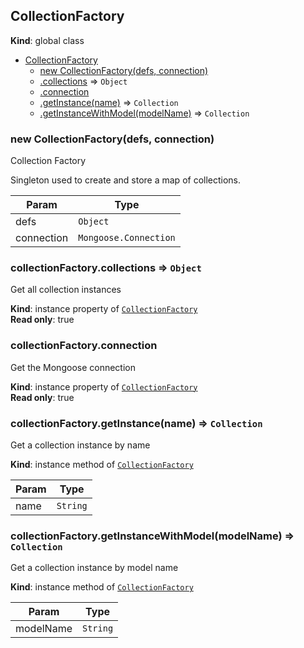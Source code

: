 <a name="CollectionFactory"></a>

## CollectionFactory
**Kind**: global class  

* [CollectionFactory](#CollectionFactory)
    * [new CollectionFactory(defs, connection)](#new_CollectionFactory_new)
    * [.collections](#CollectionFactory+collections) ⇒ <code>Object</code>
    * [.connection](#CollectionFactory+connection)
    * [.getInstance(name)](#CollectionFactory+getInstance) ⇒ <code>Collection</code>
    * [.getInstanceWithModel(modelName)](#CollectionFactory+getInstanceWithModel) ⇒ <code>Collection</code>

<a name="new_CollectionFactory_new"></a>

### new CollectionFactory(defs, connection)
Collection Factory

Singleton used to create and store a map
of collections.


| Param | Type |
| --- | --- |
| defs | <code>Object</code> | 
| connection | <code>Mongoose.Connection</code> | 

<a name="CollectionFactory+collections"></a>

### collectionFactory.collections ⇒ <code>Object</code>
Get all collection instances

**Kind**: instance property of <code>[CollectionFactory](#CollectionFactory)</code>  
**Read only**: true  
<a name="CollectionFactory+connection"></a>

### collectionFactory.connection
Get the Mongoose connection

**Kind**: instance property of <code>[CollectionFactory](#CollectionFactory)</code>  
**Read only**: true  
<a name="CollectionFactory+getInstance"></a>

### collectionFactory.getInstance(name) ⇒ <code>Collection</code>
Get a collection instance by name

**Kind**: instance method of <code>[CollectionFactory](#CollectionFactory)</code>  

| Param | Type |
| --- | --- |
| name | <code>String</code> | 

<a name="CollectionFactory+getInstanceWithModel"></a>

### collectionFactory.getInstanceWithModel(modelName) ⇒ <code>Collection</code>
Get a collection instance by model name

**Kind**: instance method of <code>[CollectionFactory](#CollectionFactory)</code>  

| Param | Type |
| --- | --- |
| modelName | <code>String</code> | 

